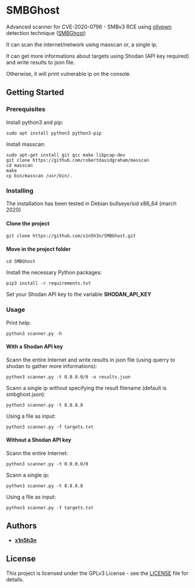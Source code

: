 # SMBGhost
Advanced scanner for CVE-2020-0796 - SMBv3 RCE using [ollypwn](https://github.com/ollypwn) detection technique ([SMBGhost](https://github.com/ollypwn/SMBGhost)) 

It can scan the internet/network using masscan or, a single ip.

It can get more informations about targets using Shodan (API key required) and write results to json file.

Otherwise, it will print vulnerable ip on the console.

## Getting Started
### Prerequisites

Install python3 and pip:
```
sudo apt install python3 python3-pip
```

Install masscan:
```
sudo apt-get install git gcc make libpcap-dev
git clone https://github.com/robertdavidgraham/masscan
cd masscan
make
cp bin/masscan /usr/bin/.
```

### Installing
The installation has been tested in Debian bullseye/sid x86_64 (march 2020)
#### Clone the project
```
git clone https://github.com/x1n5h3n/SMBGhost.git
```

#### Move in the project folder
```
cd SMBGhost
```

Install the necessary Python packages:
```
pip3 install -r requirements.txt
```

Set your Shodan API key to the variable **SHODAN_API_KEY**

### Usage
Print help:
```
python3 scanner.py -h
```

#### With a Shodan API key
Scann the entire Internet and write results in json file (using querry to shodan to gather more informations):
```
python3 scanner.py -t 0.0.0.0/0 -o results.json
```

Scann a single ip without specifying the result filename (default is smbghost.json):
```
python3 scanner.py -t 8.8.8.8
```

Using a file as input:
```
python3 scanner.py -f targets.txt
```

#### Without a Shodan API key
Scann the entire Internet:
```
python3 scanner.py -t 0.0.0.0/0
```

Scann a single ip:
```
python3 scanner.py -t 8.8.8.8
```

Using a file as input:
```
python3 scanner.py -f targets.txt
```

## Authors

* **[x1n5h3n](https://blog.xinshen.se/about)**

## License

This project is licensed under the GPLv3 License - see the [LICENSE](LICENSE) file for details.

